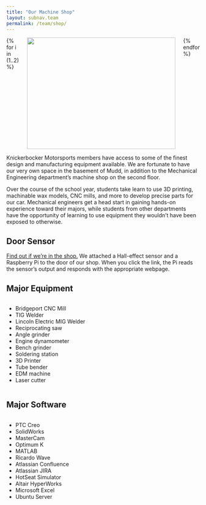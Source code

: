 ```yaml
---
title: "Our Machine Shop"
layout: subnav.team
permalink: /team/shop/
---
```


<div class="columns">
  {% for i in (1..2) %}
  <img src="{{ site.baseurl }}{{ site.assets }}/team/shop-{{ i }}.jpg" width="388" height="291">
  {% endfor %}
</div>

Knickerbocker Motorsports members have access to some of the finest design and manufacturing equipment available. We are fortunate to have our very own space in the basement of Mudd, in addition to the Mechanical Engineering department’s machine shop on the second floor.

Over the course of the school year, students take learn to use 3D printing, machinable wax models, CNC mills, and more to develop precise parts for our car. Mechanical engineers get a head start in gaining hands-on experience toward their majors, while students from other departments have the opportunity of learning to use equipment they wouldn’t have been exposed to otherwise.

<!--
<script type="text/javascript">
/*result = "Door Sensor";

var req = new XMLHttpRequest();
req.open('GET', 'http://door.servebeer.com/', false);
req.send(null);
if (req.status == 200)
{
  dump(req.responseText);
}

document.getElementById("shop-status").innerHTML = result;*/
</script>
-->

<h2 id="shop-status">Door Sensor</h2>

[Find out if we’re in the shop.](http://door.servebeer.com/) We attached a Hall-effect sensor and a Raspberry Pi to the door of our shop. When you click the link, the Pi reads the sensor’s output and responds with the appropriate webpage.

## Major Equipment

<div class="columns">
  <ul>
    <li>Bridgeport CNC Mill</li>
    <li>TIG Welder</li>
    <li>Lincoln Electric MIG Welder</li>
    <li>Reciprocating saw</li>
    <li>Angle grinder</li>
    <li>Engine dynamometer</li>
    <li>Bench grinder</li>
    <li>Soldering station</li>
    <li>3D Printer</li>
    <li>Tube bender</li>
    <li>EDM machine</li>
    <li>Laser cutter</li>
  </ul>
</div>

## Major Software

<div class="columns">
  <ul>
    <li>PTC Creo</li>
    <li>SolidWorks</li>
    <li>MasterCam</li>
    <li>Optimum K</li>
    <li>MATLAB</li>
    <li>Ricardo Wave</li>
    <li>Atlassian Confluence</li>
    <li>Atlassian JIRA</li>
    <li>HotSeat Simulator</li>
    <li>Altair HyperWorks</li>
    <li>Microsoft Excel</li>
    <li>Ubuntu Server</li>
  </ul>
</div>
